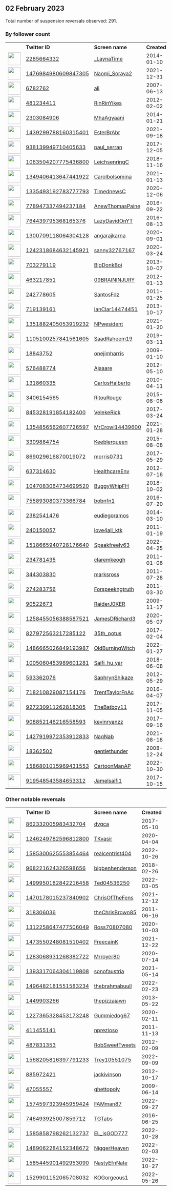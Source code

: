 
## 02 February 2023
Total number of suspension reversals observed: 291.

### By follower count
<table><tr><th></th><th align="left">Twitter ID</th><th align="left">Screen name</th>
<th align="left">Created</th><th align="left">Status</th><th align="left">Suspended</th><th align="left">Followers</th>
<tr><td><a href="https://pbs.twimg.com/profile_images/1620593273692643328/2BjX4gpP_normal.jpg"><img src="https://pbs.twimg.com/profile_images/1620593273692643328/2BjX4gpP_normal.jpg" width="40px" height="40px" align="center"/></a></td><td><a href="https://twitter.com/intent/user?user_id=2285664332">2285664332</a></td><td><a href="https://twitter.com/_LaynaTime">_LaynaTime</a></td><td>2014-01-10</td><td align="center"></td><td>2023-01-19</td><td>397554</td></tr>
<tr><td><a href="https://pbs.twimg.com/profile_images/1624492045778792453/Xs-lWnED_normal.jpg"><img src="https://pbs.twimg.com/profile_images/1624492045778792453/Xs-lWnED_normal.jpg" width="40px" height="40px" align="center"/></a></td><td><a href="https://twitter.com/intent/user?user_id=1476984980609847305">1476984980609847305</a></td><td><a href="https://twitter.com/Naomi_Soraya2">Naomi_Soraya2</a></td><td>2021-12-31</td><td align="center"></td><td>2023-01-01</td><td>177072</td></tr>
<tr><td><a href="https://pbs.twimg.com/profile_images/1305817044240261121/xWwXL2P3_normal.jpg"><img src="https://pbs.twimg.com/profile_images/1305817044240261121/xWwXL2P3_normal.jpg" width="40px" height="40px" align="center"/></a></td><td><a href="https://twitter.com/intent/user?user_id=6782762">6782762</a></td><td><a href="https://twitter.com/ali">ali</a></td><td>2007-06-13</td><td align="center"></td><td>2023-01-25</td><td>175452</td></tr>
<tr><td><a href="https://pbs.twimg.com/profile_images/1614259019119747072/gd1bcq2H_normal.jpg"><img src="https://pbs.twimg.com/profile_images/1614259019119747072/gd1bcq2H_normal.jpg" width="40px" height="40px" align="center"/></a></td><td><a href="https://twitter.com/intent/user?user_id=481234411">481234411</a></td><td><a href="https://twitter.com/RinRinYikes">RinRinYikes</a></td><td>2012-02-02</td><td align="center"></td><td>2022-12-31</td><td>88516</td></tr>
<tr><td><a href="https://pbs.twimg.com/profile_images/1633741176212946944/5onxIcRf_normal.jpg"><img src="https://pbs.twimg.com/profile_images/1633741176212946944/5onxIcRf_normal.jpg" width="40px" height="40px" align="center"/></a></td><td><a href="https://twitter.com/intent/user?user_id=2303084906">2303084906</a></td><td><a href="https://twitter.com/MhaAgyaani">MhaAgyaani</a></td><td>2014-01-21</td><td align="center"></td><td>2022-07-20</td><td>37498</td></tr>
<tr><td><a href="https://pbs.twimg.com/profile_images/1524555658456182786/ihrTLnDP_normal.jpg"><img src="https://pbs.twimg.com/profile_images/1524555658456182786/ihrTLnDP_normal.jpg" width="40px" height="40px" align="center"/></a></td><td><a href="https://twitter.com/intent/user?user_id=1439299788160315401">1439299788160315401</a></td><td><a href="https://twitter.com/EsterBrAbr">EsterBrAbr</a></td><td>2021-09-18</td><td align="center"></td><td>2022-07-22</td><td>30016</td></tr>
<tr><td><a href="https://pbs.twimg.com/profile_images/1621076493311918080/bVlssH8Z_normal.jpg"><img src="https://pbs.twimg.com/profile_images/1621076493311918080/bVlssH8Z_normal.jpg" width="40px" height="40px" align="center"/></a></td><td><a href="https://twitter.com/intent/user?user_id=938139949710405633">938139949710405633</a></td><td><a href="https://twitter.com/paul_serran">paul_serran</a></td><td>2017-12-05</td><td align="center"></td><td></td><td>28689</td></tr>
<tr><td><a href="https://pbs.twimg.com/profile_images/1532718946570346496/Edgof983_normal.jpg"><img src="https://pbs.twimg.com/profile_images/1532718946570346496/Edgof983_normal.jpg" width="40px" height="40px" align="center"/></a></td><td><a href="https://twitter.com/intent/user?user_id=1063504207775436800">1063504207775436800</a></td><td><a href="https://twitter.com/LeichsenringC">LeichsenringC</a></td><td>2018-11-16</td><td align="center"></td><td>2022-07-23</td><td>26771</td></tr>
<tr><td><a href="https://pbs.twimg.com/profile_images/1579962198637649921/NtBe0ZTk_normal.jpg"><img src="https://pbs.twimg.com/profile_images/1579962198637649921/NtBe0ZTk_normal.jpg" width="40px" height="40px" align="center"/></a></td><td><a href="https://twitter.com/intent/user?user_id=1349406413647441922">1349406413647441922</a></td><td><a href="https://twitter.com/Carolbolsomina">Carolbolsomina</a></td><td>2021-01-13</td><td align="center"></td><td>2022-11-09</td><td>23358</td></tr>
<tr><td><a href="https://pbs.twimg.com/profile_images/1335495666903121920/Y8rQ6v9R_normal.jpg"><img src="https://pbs.twimg.com/profile_images/1335495666903121920/Y8rQ6v9R_normal.jpg" width="40px" height="40px" align="center"/></a></td><td><a href="https://twitter.com/intent/user?user_id=1335493192783777793">1335493192783777793</a></td><td><a href="https://twitter.com/TimednewsC">TimednewsC</a></td><td>2020-12-06</td><td align="center"></td><td>2023-01-19</td><td>6250</td></tr>
<tr><td><a href="https://pbs.twimg.com/profile_images/778957429778292736/VEe6DHY9_normal.jpg"><img src="https://pbs.twimg.com/profile_images/778957429778292736/VEe6DHY9_normal.jpg" width="40px" height="40px" align="center"/></a></td><td><a href="https://twitter.com/intent/user?user_id=778947337494237184">778947337494237184</a></td><td><a href="https://twitter.com/AnewThomasPaine">AnewThomasPaine</a></td><td>2016-09-22</td><td align="center"></td><td></td><td>6023</td></tr>
<tr><td><a href="https://pbs.twimg.com/profile_images/1600336479594610690/32T7bq0B_normal.jpg"><img src="https://pbs.twimg.com/profile_images/1600336479594610690/32T7bq0B_normal.jpg" width="40px" height="40px" align="center"/></a></td><td><a href="https://twitter.com/intent/user?user_id=764439795368165376">764439795368165376</a></td><td><a href="https://twitter.com/LazyDavidOnYT">LazyDavidOnYT</a></td><td>2016-08-13</td><td align="center"></td><td>2023-01-23</td><td>5592</td></tr>
<tr><td><a href="https://pbs.twimg.com/profile_images/1583754333229027328/jlzLpb5D_normal.jpg"><img src="https://pbs.twimg.com/profile_images/1583754333229027328/jlzLpb5D_normal.jpg" width="40px" height="40px" align="center"/></a></td><td><a href="https://twitter.com/intent/user?user_id=1300709118064304128">1300709118064304128</a></td><td><a href="https://twitter.com/angarajkarna">angarajkarna</a></td><td>2020-09-01</td><td align="center"></td><td>2022-11-26</td><td>5588</td></tr>
<tr><td><a href="https://pbs.twimg.com/profile_images/1495980204933582849/77PcHgQ4_normal.jpg"><img src="https://pbs.twimg.com/profile_images/1495980204933582849/77PcHgQ4_normal.jpg" width="40px" height="40px" align="center"/></a></td><td><a href="https://twitter.com/intent/user?user_id=1242318684632145921">1242318684632145921</a></td><td><a href="https://twitter.com/sanny32767167">sanny32767167</a></td><td>2020-03-24</td><td align="center"></td><td>2022-11-26</td><td>5141</td></tr>
<tr><td><a href="https://pbs.twimg.com/profile_images/1617729170506670080/Uvz-rry__normal.jpg"><img src="https://pbs.twimg.com/profile_images/1617729170506670080/Uvz-rry__normal.jpg" width="40px" height="40px" align="center"/></a></td><td><a href="https://twitter.com/intent/user?user_id=703279119">703279119</a></td><td><a href="https://twitter.com/BigDonkBoi">BigDonkBoi</a></td><td>2013-10-07</td><td align="center">👋</td><td>2022-11-20</td><td>5101</td></tr>
<tr><td><a href="https://pbs.twimg.com/profile_images/1621632361262628864/9dseu586_normal.jpg"><img src="https://pbs.twimg.com/profile_images/1621632361262628864/9dseu586_normal.jpg" width="40px" height="40px" align="center"/></a></td><td><a href="https://twitter.com/intent/user?user_id=463217851">463217851</a></td><td><a href="https://twitter.com/09BRAININJURY">09BRAININJURY</a></td><td>2012-01-13</td><td align="center"></td><td></td><td>5066</td></tr>
<tr><td><a href="https://pbs.twimg.com/profile_images/1531707032105103361/qa5s3z39_normal.jpg"><img src="https://pbs.twimg.com/profile_images/1531707032105103361/qa5s3z39_normal.jpg" width="40px" height="40px" align="center"/></a></td><td><a href="https://twitter.com/intent/user?user_id=242778605">242778605</a></td><td><a href="https://twitter.com/SantosFdz">SantosFdz</a></td><td>2011-01-25</td><td align="center"></td><td>2022-11-06</td><td>4176</td></tr>
<tr><td><a href="https://pbs.twimg.com/profile_images/1632358604090011650/IBaGAPzW_normal.jpg"><img src="https://pbs.twimg.com/profile_images/1632358604090011650/IBaGAPzW_normal.jpg" width="40px" height="40px" align="center"/></a></td><td><a href="https://twitter.com/intent/user?user_id=719139161">719139161</a></td><td><a href="https://twitter.com/IanClar14474451">IanClar14474451</a></td><td>2013-10-17</td><td align="center"></td><td>2022-11-08</td><td>4152</td></tr>
<tr><td><a href="https://pbs.twimg.com/profile_images/1470540525002444804/jL0GmDq3_normal.jpg"><img src="https://pbs.twimg.com/profile_images/1470540525002444804/jL0GmDq3_normal.jpg" width="40px" height="40px" align="center"/></a></td><td><a href="https://twitter.com/intent/user?user_id=1351882405053919232">1351882405053919232</a></td><td><a href="https://twitter.com/NPwesident">NPwesident</a></td><td>2021-01-20</td><td align="center"></td><td>2022-12-28</td><td>4041</td></tr>
<tr><td><a href="https://pbs.twimg.com/profile_images/1449753608363380742/xCPeOCRA_normal.jpg"><img src="https://pbs.twimg.com/profile_images/1449753608363380742/xCPeOCRA_normal.jpg" width="40px" height="40px" align="center"/></a></td><td><a href="https://twitter.com/intent/user?user_id=1105100257841561605">1105100257841561605</a></td><td><a href="https://twitter.com/SaadRaheem19">SaadRaheem19</a></td><td>2019-03-11</td><td align="center"></td><td>2022-09-12</td><td>3950</td></tr>
<tr><td><a href="https://pbs.twimg.com/profile_images/1623717516072652805/hOY4i_9O_normal.jpg"><img src="https://pbs.twimg.com/profile_images/1623717516072652805/hOY4i_9O_normal.jpg" width="40px" height="40px" align="center"/></a></td><td><a href="https://twitter.com/intent/user?user_id=18843752">18843752</a></td><td><a href="https://twitter.com/onejimharris">onejimharris</a></td><td>2009-01-10</td><td align="center"></td><td></td><td>3920</td></tr>
<tr><td><a href="https://pbs.twimg.com/profile_images/1628495541922414592/QjR5UnOw_normal.jpg"><img src="https://pbs.twimg.com/profile_images/1628495541922414592/QjR5UnOw_normal.jpg" width="40px" height="40px" align="center"/></a></td><td><a href="https://twitter.com/intent/user?user_id=576488774">576488774</a></td><td><a href="https://twitter.com/Ajaaare">Ajaaare</a></td><td>2012-05-10</td><td align="center"></td><td>2023-01-11</td><td>3814</td></tr>
<tr><td><a href="https://pbs.twimg.com/profile_images/1286129368096440321/jUKIUP90_normal.jpg"><img src="https://pbs.twimg.com/profile_images/1286129368096440321/jUKIUP90_normal.jpg" width="40px" height="40px" align="center"/></a></td><td><a href="https://twitter.com/intent/user?user_id=131860335">131860335</a></td><td><a href="https://twitter.com/CarlosHalberto">CarlosHalberto</a></td><td>2010-04-11</td><td align="center"></td><td>2022-12-06</td><td>3722</td></tr>
<tr><td><a href="https://pbs.twimg.com/profile_images/1567536034526777348/BKSQVs4O_normal.jpg"><img src="https://pbs.twimg.com/profile_images/1567536034526777348/BKSQVs4O_normal.jpg" width="40px" height="40px" align="center"/></a></td><td><a href="https://twitter.com/intent/user?user_id=3406154565">3406154565</a></td><td><a href="https://twitter.com/RitouRouge">RitouRouge</a></td><td>2015-08-06</td><td align="center"></td><td>2023-01-11</td><td>3632</td></tr>
<tr><td><a href="https://pbs.twimg.com/profile_images/1596689405275774978/XDI8cDGe_normal.jpg"><img src="https://pbs.twimg.com/profile_images/1596689405275774978/XDI8cDGe_normal.jpg" width="40px" height="40px" align="center"/></a></td><td><a href="https://twitter.com/intent/user?user_id=845328191854182400">845328191854182400</a></td><td><a href="https://twitter.com/VelekeRick">VelekeRick</a></td><td>2017-03-24</td><td align="center"></td><td>2023-01-11</td><td>3038</td></tr>
<tr><td><a href="https://abs.twimg.com/sticky/default_profile_images/default_profile_normal.png"><img src="https://abs.twimg.com/sticky/default_profile_images/default_profile_normal.png" width="40px" height="40px" align="center"/></a></td><td><a href="https://twitter.com/intent/user?user_id=1354856562607726597">1354856562607726597</a></td><td><a href="https://twitter.com/MrCrowl14439600">MrCrowl14439600</a></td><td>2021-01-28</td><td align="center"></td><td>2022-05-14</td><td>2920</td></tr>
<tr><td><a href="https://pbs.twimg.com/profile_images/1621378528200515586/8CI6RvEF_normal.jpg"><img src="https://pbs.twimg.com/profile_images/1621378528200515586/8CI6RvEF_normal.jpg" width="40px" height="40px" align="center"/></a></td><td><a href="https://twitter.com/intent/user?user_id=3309884754">3309884754</a></td><td><a href="https://twitter.com/Keeblerqueen">Keeblerqueen</a></td><td>2015-08-08</td><td align="center"></td><td></td><td>2644</td></tr>
<tr><td><a href="https://pbs.twimg.com/profile_images/1212706595328577540/sTo7i_Ee_normal.jpg"><img src="https://pbs.twimg.com/profile_images/1212706595328577540/sTo7i_Ee_normal.jpg" width="40px" height="40px" align="center"/></a></td><td><a href="https://twitter.com/intent/user?user_id=869029616870019072">869029616870019072</a></td><td><a href="https://twitter.com/morris0731">morris0731</a></td><td>2017-05-29</td><td align="center"></td><td>2023-01-11</td><td>2457</td></tr>
<tr><td><a href="https://pbs.twimg.com/profile_images/1067353500626096128/aOWNeo5T_normal.jpg"><img src="https://pbs.twimg.com/profile_images/1067353500626096128/aOWNeo5T_normal.jpg" width="40px" height="40px" align="center"/></a></td><td><a href="https://twitter.com/intent/user?user_id=637314630">637314630</a></td><td><a href="https://twitter.com/HealthcareEnv">HealthcareEnv</a></td><td>2012-07-16</td><td align="center"></td><td>2023-01-18</td><td>2348</td></tr>
<tr><td><a href="https://pbs.twimg.com/profile_images/1485692285165752321/zNsQMXft_normal.jpg"><img src="https://pbs.twimg.com/profile_images/1485692285165752321/zNsQMXft_normal.jpg" width="40px" height="40px" align="center"/></a></td><td><a href="https://twitter.com/intent/user?user_id=1047083064734699520">1047083064734699520</a></td><td><a href="https://twitter.com/BuggyWhipFH">BuggyWhipFH</a></td><td>2018-10-02</td><td align="center"></td><td>2022-12-25</td><td>2166</td></tr>
<tr><td><a href="https://pbs.twimg.com/profile_images/1621501019279577095/QhHag0eR_normal.jpg"><img src="https://pbs.twimg.com/profile_images/1621501019279577095/QhHag0eR_normal.jpg" width="40px" height="40px" align="center"/></a></td><td><a href="https://twitter.com/intent/user?user_id=755893080373366784">755893080373366784</a></td><td><a href="https://twitter.com/bobnfn1">bobnfn1</a></td><td>2016-07-20</td><td align="center"></td><td></td><td>2092</td></tr>
<tr><td><a href="https://pbs.twimg.com/profile_images/1618196828276539392/cEtXBmQJ_normal.jpg"><img src="https://pbs.twimg.com/profile_images/1618196828276539392/cEtXBmQJ_normal.jpg" width="40px" height="40px" align="center"/></a></td><td><a href="https://twitter.com/intent/user?user_id=2382541476">2382541476</a></td><td><a href="https://twitter.com/eudiegoramos">eudiegoramos</a></td><td>2014-03-10</td><td align="center"></td><td>2022-11-04</td><td>2037</td></tr>
<tr><td><a href="https://pbs.twimg.com/profile_images/1605156201741836292/ryK4zzDA_normal.jpg"><img src="https://pbs.twimg.com/profile_images/1605156201741836292/ryK4zzDA_normal.jpg" width="40px" height="40px" align="center"/></a></td><td><a href="https://twitter.com/intent/user?user_id=240150057">240150057</a></td><td><a href="https://twitter.com/love4all_ktk">love4all_ktk</a></td><td>2011-01-19</td><td align="center"></td><td>2023-01-25</td><td>1837</td></tr>
<tr><td><a href="https://pbs.twimg.com/profile_images/1627707613335912452/LQ6QwcfD_normal.jpg"><img src="https://pbs.twimg.com/profile_images/1627707613335912452/LQ6QwcfD_normal.jpg" width="40px" height="40px" align="center"/></a></td><td><a href="https://twitter.com/intent/user?user_id=1518665940728176640">1518665940728176640</a></td><td><a href="https://twitter.com/Speakfreely63">Speakfreely63</a></td><td>2022-04-25</td><td align="center">🚫</td><td>2022-11-24</td><td>1801</td></tr>
<tr><td><a href="https://pbs.twimg.com/profile_images/670045692308668417/PlSlXg4B_normal.jpg"><img src="https://pbs.twimg.com/profile_images/670045692308668417/PlSlXg4B_normal.jpg" width="40px" height="40px" align="center"/></a></td><td><a href="https://twitter.com/intent/user?user_id=234781435">234781435</a></td><td><a href="https://twitter.com/claremkeogh">claremkeogh</a></td><td>2011-01-06</td><td align="center"></td><td>2022-12-05</td><td>1794</td></tr>
<tr><td><a href="https://pbs.twimg.com/profile_images/935579976262406147/E-lpUKrr_normal.jpg"><img src="https://pbs.twimg.com/profile_images/935579976262406147/E-lpUKrr_normal.jpg" width="40px" height="40px" align="center"/></a></td><td><a href="https://twitter.com/intent/user?user_id=344303830">344303830</a></td><td><a href="https://twitter.com/marksross">marksross</a></td><td>2011-07-28</td><td align="center"></td><td>2022-11-04</td><td>1710</td></tr>
<tr><td><a href="https://pbs.twimg.com/profile_images/1000385927204585474/TyPNxy5T_normal.jpg"><img src="https://pbs.twimg.com/profile_images/1000385927204585474/TyPNxy5T_normal.jpg" width="40px" height="40px" align="center"/></a></td><td><a href="https://twitter.com/intent/user?user_id=274283756">274283756</a></td><td><a href="https://twitter.com/Forspeekngtruth">Forspeekngtruth</a></td><td>2011-03-30</td><td align="center"></td><td></td><td>1635</td></tr>
<tr><td><a href="https://pbs.twimg.com/profile_images/1598060871007494144/VGQQgKiR_normal.jpg"><img src="https://pbs.twimg.com/profile_images/1598060871007494144/VGQQgKiR_normal.jpg" width="40px" height="40px" align="center"/></a></td><td><a href="https://twitter.com/intent/user?user_id=90522673">90522673</a></td><td><a href="https://twitter.com/RaiderJ0KER">RaiderJ0KER</a></td><td>2009-11-17</td><td align="center"></td><td>2023-01-09</td><td>1566</td></tr>
<tr><td><a href="https://pbs.twimg.com/profile_images/1424804141763805189/i6Ji7jRC_normal.jpg"><img src="https://pbs.twimg.com/profile_images/1424804141763805189/i6Ji7jRC_normal.jpg" width="40px" height="40px" align="center"/></a></td><td><a href="https://twitter.com/intent/user?user_id=1258455056388587521">1258455056388587521</a></td><td><a href="https://twitter.com/JamesDRichard3">JamesDRichard3</a></td><td>2020-05-07</td><td align="center"></td><td>2022-12-09</td><td>1550</td></tr>
<tr><td><a href="https://pbs.twimg.com/profile_images/1619148880666394625/0V2B374V_normal.jpg"><img src="https://pbs.twimg.com/profile_images/1619148880666394625/0V2B374V_normal.jpg" width="40px" height="40px" align="center"/></a></td><td><a href="https://twitter.com/intent/user?user_id=827972563217285122">827972563217285122</a></td><td><a href="https://twitter.com/35th_potus">35th_potus</a></td><td>2017-02-04</td><td align="center"></td><td>2022-11-25</td><td>1428</td></tr>
<tr><td><a href="https://pbs.twimg.com/profile_images/1524484943325405185/ONRj7ell_normal.jpg"><img src="https://pbs.twimg.com/profile_images/1524484943325405185/ONRj7ell_normal.jpg" width="40px" height="40px" align="center"/></a></td><td><a href="https://twitter.com/intent/user?user_id=1486665026849193987">1486665026849193987</a></td><td><a href="https://twitter.com/OldBurningWitch">OldBurningWitch</a></td><td>2022-01-27</td><td align="center"></td><td>2022-08-13</td><td>1409</td></tr>
<tr><td><a href="https://pbs.twimg.com/profile_images/1589209120586047488/UaPNIiK2_normal.jpg"><img src="https://pbs.twimg.com/profile_images/1589209120586047488/UaPNIiK2_normal.jpg" width="40px" height="40px" align="center"/></a></td><td><a href="https://twitter.com/intent/user?user_id=1005060453989601281">1005060453989601281</a></td><td><a href="https://twitter.com/Saifi_hu_yar">Saifi_hu_yar</a></td><td>2018-06-08</td><td align="center"></td><td>2023-01-14</td><td>1302</td></tr>
<tr><td><a href="https://pbs.twimg.com/profile_images/1532838914087608320/1bfwI6Iw_normal.jpg"><img src="https://pbs.twimg.com/profile_images/1532838914087608320/1bfwI6Iw_normal.jpg" width="40px" height="40px" align="center"/></a></td><td><a href="https://twitter.com/intent/user?user_id=593362076">593362076</a></td><td><a href="https://twitter.com/SaphrynShikaze">SaphrynShikaze</a></td><td>2012-05-29</td><td align="center"></td><td>2023-01-27</td><td>1293</td></tr>
<tr><td><a href="https://pbs.twimg.com/profile_images/1608245359272431617/pvwTjF6A_normal.jpg"><img src="https://pbs.twimg.com/profile_images/1608245359272431617/pvwTjF6A_normal.jpg" width="40px" height="40px" align="center"/></a></td><td><a href="https://twitter.com/intent/user?user_id=718210829087154176">718210829087154176</a></td><td><a href="https://twitter.com/TrentTaylorFnAc">TrentTaylorFnAc</a></td><td>2016-04-07</td><td align="center"></td><td>2022-12-29</td><td>1283</td></tr>
<tr><td><a href="https://pbs.twimg.com/profile_images/1576968736032149508/YJkNq3EH_normal.jpg"><img src="https://pbs.twimg.com/profile_images/1576968736032149508/YJkNq3EH_normal.jpg" width="40px" height="40px" align="center"/></a></td><td><a href="https://twitter.com/intent/user?user_id=927230911262818305">927230911262818305</a></td><td><a href="https://twitter.com/TheBatboy11">TheBatboy11</a></td><td>2017-11-05</td><td align="center"></td><td>2023-01-28</td><td>1257</td></tr>
<tr><td><a href="https://pbs.twimg.com/profile_images/1529637113549008896/vAH26oYw_normal.jpg"><img src="https://pbs.twimg.com/profile_images/1529637113549008896/vAH26oYw_normal.jpg" width="40px" height="40px" align="center"/></a></td><td><a href="https://twitter.com/intent/user?user_id=908852146216558593">908852146216558593</a></td><td><a href="https://twitter.com/kevinryanzz">kevinryanzz</a></td><td>2017-09-16</td><td align="center">🚫</td><td>2022-12-27</td><td>1218</td></tr>
<tr><td><a href="https://pbs.twimg.com/profile_images/1502214302639476740/jjffNZxT_normal.jpg"><img src="https://pbs.twimg.com/profile_images/1502214302639476740/jjffNZxT_normal.jpg" width="40px" height="40px" align="center"/></a></td><td><a href="https://twitter.com/intent/user?user_id=1427919972353912833">1427919972353912833</a></td><td><a href="https://twitter.com/NaqNab">NaqNab</a></td><td>2021-08-18</td><td align="center"></td><td>2022-11-17</td><td>1210</td></tr>
<tr><td><a href="https://pbs.twimg.com/profile_images/1170682591009234944/PoxTcEro_normal.jpg"><img src="https://pbs.twimg.com/profile_images/1170682591009234944/PoxTcEro_normal.jpg" width="40px" height="40px" align="center"/></a></td><td><a href="https://twitter.com/intent/user?user_id=18362502">18362502</a></td><td><a href="https://twitter.com/gentlethunder">gentlethunder</a></td><td>2008-12-24</td><td align="center"></td><td></td><td>1202</td></tr>
<tr><td><a href="https://pbs.twimg.com/profile_images/1586801178737795074/ZeC-x2jB_normal.jpg"><img src="https://pbs.twimg.com/profile_images/1586801178737795074/ZeC-x2jB_normal.jpg" width="40px" height="40px" align="center"/></a></td><td><a href="https://twitter.com/intent/user?user_id=1586801015969431553">1586801015969431553</a></td><td><a href="https://twitter.com/CartoonManAP">CartoonManAP</a></td><td>2022-10-30</td><td align="center">🚫</td><td>2023-01-29</td><td>1193</td></tr>
<tr><td><a href="https://pbs.twimg.com/profile_images/1346760887324045314/-TuemSqi_normal.jpg"><img src="https://pbs.twimg.com/profile_images/1346760887324045314/-TuemSqi_normal.jpg" width="40px" height="40px" align="center"/></a></td><td><a href="https://twitter.com/intent/user?user_id=919548543584653312">919548543584653312</a></td><td><a href="https://twitter.com/Jamelsaifi1">Jamelsaifi1</a></td><td>2017-10-15</td><td align="center">🚫</td><td>2023-01-08</td><td>1170</td></tr>
</table>

### Other notable reversals
<table><tr><th></th><th align="left">Twitter ID</th><th align="left">Screen name</th>
<th align="left">Created</th><th align="left">Status</th><th align="left">Suspended</th><th align="left">Followers</th>
<tr><td><a href="https://pbs.twimg.com/profile_images/1593727268592951296/McO7Y5rt_normal.jpg"><img src="https://pbs.twimg.com/profile_images/1593727268592951296/McO7Y5rt_normal.jpg" width="40px" height="40px" align="center"/></a></td><td><a href="https://twitter.com/intent/user?user_id=862332005983432704">862332005983432704</a></td><td><a href="https://twitter.com/dvgca">dvgca</a></td><td>2017-05-10</td><td align="center"></td><td>2022-12-07</td><td>345</td></tr>
<tr><td><a href="https://pbs.twimg.com/profile_images/1270744423287193600/07dZkXPh_normal.jpg"><img src="https://pbs.twimg.com/profile_images/1270744423287193600/07dZkXPh_normal.jpg" width="40px" height="40px" align="center"/></a></td><td><a href="https://twitter.com/intent/user?user_id=1246249782596812800">1246249782596812800</a></td><td><a href="https://twitter.com/TKvasir">TKvasir</a></td><td>2020-04-04</td><td align="center"></td><td>2023-01-30</td><td>107</td></tr>
<tr><td><a href="https://pbs.twimg.com/profile_images/1600761656996466688/WzDYpHwa_normal.jpg"><img src="https://pbs.twimg.com/profile_images/1600761656996466688/WzDYpHwa_normal.jpg" width="40px" height="40px" align="center"/></a></td><td><a href="https://twitter.com/intent/user?user_id=1585300625553854464">1585300625553854464</a></td><td><a href="https://twitter.com/realcentrist404">realcentrist404</a></td><td>2022-10-26</td><td align="center"></td><td>2022-12-21</td><td>179</td></tr>
<tr><td><a href="https://pbs.twimg.com/profile_images/1516594409890013188/-WFCAdmT_normal.jpg"><img src="https://pbs.twimg.com/profile_images/1516594409890013188/-WFCAdmT_normal.jpg" width="40px" height="40px" align="center"/></a></td><td><a href="https://twitter.com/intent/user?user_id=968221624326598656">968221624326598656</a></td><td><a href="https://twitter.com/bigbenhenderson">bigbenhenderson</a></td><td>2018-02-26</td><td align="center">🔒</td><td>2022-12-27</td><td>1041</td></tr>
<tr><td><a href="https://pbs.twimg.com/profile_images/1557156541735788544/7wHWKKPD_normal.jpg"><img src="https://pbs.twimg.com/profile_images/1557156541735788544/7wHWKKPD_normal.jpg" width="40px" height="40px" align="center"/></a></td><td><a href="https://twitter.com/intent/user?user_id=1499950182842216458">1499950182842216458</a></td><td><a href="https://twitter.com/Ted04536250">Ted04536250</a></td><td>2022-03-05</td><td align="center"></td><td>2022-10-27</td><td>131</td></tr>
<tr><td><a href="https://pbs.twimg.com/profile_images/1484255254841602055/J4ZX0GNH_normal.jpg"><img src="https://pbs.twimg.com/profile_images/1484255254841602055/J4ZX0GNH_normal.jpg" width="40px" height="40px" align="center"/></a></td><td><a href="https://twitter.com/intent/user?user_id=1470178015237840902">1470178015237840902</a></td><td><a href="https://twitter.com/ChrisOfTheFens">ChrisOfTheFens</a></td><td>2021-12-12</td><td align="center"></td><td>2023-01-15</td><td>103</td></tr>
<tr><td><a href="https://pbs.twimg.com/profile_images/1449861842231250959/YekqLRBv_normal.jpg"><img src="https://pbs.twimg.com/profile_images/1449861842231250959/YekqLRBv_normal.jpg" width="40px" height="40px" align="center"/></a></td><td><a href="https://twitter.com/intent/user?user_id=318306036">318306036</a></td><td><a href="https://twitter.com/theChrisBrown85">theChrisBrown85</a></td><td>2011-06-16</td><td align="center"></td><td>2023-01-17</td><td>304</td></tr>
<tr><td><a href="https://pbs.twimg.com/profile_images/1629753091980681217/ewlsUaCf_normal.jpg"><img src="https://pbs.twimg.com/profile_images/1629753091980681217/ewlsUaCf_normal.jpg" width="40px" height="40px" align="center"/></a></td><td><a href="https://twitter.com/intent/user?user_id=1312258647477506049">1312258647477506049</a></td><td><a href="https://twitter.com/Ross70807080">Ross70807080</a></td><td>2020-10-03</td><td align="center"></td><td>2023-01-04</td><td>334</td></tr>
<tr><td><a href="https://pbs.twimg.com/profile_images/1569643687382253575/G0PfKppn_normal.jpg"><img src="https://pbs.twimg.com/profile_images/1569643687382253575/G0PfKppn_normal.jpg" width="40px" height="40px" align="center"/></a></td><td><a href="https://twitter.com/intent/user?user_id=1473550248081510402">1473550248081510402</a></td><td><a href="https://twitter.com/FreecainK">FreecainK</a></td><td>2021-12-22</td><td align="center"></td><td>2022-12-25</td><td>67</td></tr>
<tr><td><a href="https://pbs.twimg.com/profile_images/1283069736876740609/V3xhXt-a_normal.jpg"><img src="https://pbs.twimg.com/profile_images/1283069736876740609/V3xhXt-a_normal.jpg" width="40px" height="40px" align="center"/></a></td><td><a href="https://twitter.com/intent/user?user_id=1283068931268382722">1283068931268382722</a></td><td><a href="https://twitter.com/Mrroyer80">Mrroyer80</a></td><td>2020-07-14</td><td align="center"></td><td>2022-12-29</td><td>22</td></tr>
<tr><td><a href="https://pbs.twimg.com/profile_images/1393318609452158978/HllZv4VO_normal.jpg"><img src="https://pbs.twimg.com/profile_images/1393318609452158978/HllZv4VO_normal.jpg" width="40px" height="40px" align="center"/></a></td><td><a href="https://twitter.com/intent/user?user_id=1393317064304119808">1393317064304119808</a></td><td><a href="https://twitter.com/sonofaustria">sonofaustria</a></td><td>2021-05-14</td><td align="center"></td><td>2022-12-24</td><td>270</td></tr>
<tr><td><a href="https://pbs.twimg.com/profile_images/1590142181527810048/NV2ZCcpy_normal.jpg"><img src="https://pbs.twimg.com/profile_images/1590142181527810048/NV2ZCcpy_normal.jpg" width="40px" height="40px" align="center"/></a></td><td><a href="https://twitter.com/intent/user?user_id=1496482181551583234">1496482181551583234</a></td><td><a href="https://twitter.com/thebrahmabuull">thebrahmabuull</a></td><td>2022-02-23</td><td align="center"></td><td>2022-12-01</td><td>158</td></tr>
<tr><td><a href="https://pbs.twimg.com/profile_images/1623110433438572552/lViO8StY_normal.jpg"><img src="https://pbs.twimg.com/profile_images/1623110433438572552/lViO8StY_normal.jpg" width="40px" height="40px" align="center"/></a></td><td><a href="https://twitter.com/intent/user?user_id=1449903266">1449903266</a></td><td><a href="https://twitter.com/thepizzajawn">thepizzajawn</a></td><td>2013-05-22</td><td align="center"></td><td>2022-12-24</td><td>392</td></tr>
<tr><td><a href="https://abs.twimg.com/sticky/default_profile_images/default_profile_normal.png"><img src="https://abs.twimg.com/sticky/default_profile_images/default_profile_normal.png" width="40px" height="40px" align="center"/></a></td><td><a href="https://twitter.com/intent/user?user_id=1227365328453173248">1227365328453173248</a></td><td><a href="https://twitter.com/Gummiedog67">Gummiedog67</a></td><td>2020-02-11</td><td align="center"></td><td>2023-01-04</td><td>683</td></tr>
<tr><td><a href="https://pbs.twimg.com/profile_images/1626399659638898692/w5yn3TW__normal.jpg"><img src="https://pbs.twimg.com/profile_images/1626399659638898692/w5yn3TW__normal.jpg" width="40px" height="40px" align="center"/></a></td><td><a href="https://twitter.com/intent/user?user_id=411455141">411455141</a></td><td><a href="https://twitter.com/nprezioso">nprezioso</a></td><td>2011-11-13</td><td align="center">🔒</td><td>2023-01-18</td><td>1</td></tr>
<tr><td><a href="https://pbs.twimg.com/profile_images/1571215091831275522/cJcvLW6O_normal.jpg"><img src="https://pbs.twimg.com/profile_images/1571215091831275522/cJcvLW6O_normal.jpg" width="40px" height="40px" align="center"/></a></td><td><a href="https://twitter.com/intent/user?user_id=487831353">487831353</a></td><td><a href="https://twitter.com/RobSweetTweets">RobSweetTweets</a></td><td>2012-02-09</td><td align="center"></td><td>2022-12-16</td><td>129</td></tr>
<tr><td><a href="https://pbs.twimg.com/profile_images/1568446695637241856/13g4Olak_normal.jpg"><img src="https://pbs.twimg.com/profile_images/1568446695637241856/13g4Olak_normal.jpg" width="40px" height="40px" align="center"/></a></td><td><a href="https://twitter.com/intent/user?user_id=1568205816397791233">1568205816397791233</a></td><td><a href="https://twitter.com/Trey10551075">Trey10551075</a></td><td>2022-09-09</td><td align="center"></td><td>2023-01-20</td><td>269</td></tr>
<tr><td><a href="https://pbs.twimg.com/profile_images/783091280070844416/A2z3MAFM_normal.jpg"><img src="https://pbs.twimg.com/profile_images/783091280070844416/A2z3MAFM_normal.jpg" width="40px" height="40px" align="center"/></a></td><td><a href="https://twitter.com/intent/user?user_id=885972421">885972421</a></td><td><a href="https://twitter.com/jackivinson">jackivinson</a></td><td>2012-10-17</td><td align="center"></td><td>2022-11-22</td><td>1019</td></tr>
<tr><td><a href="https://pbs.twimg.com/profile_images/308520498/maximghetto_normal.jpg"><img src="https://pbs.twimg.com/profile_images/308520498/maximghetto_normal.jpg" width="40px" height="40px" align="center"/></a></td><td><a href="https://twitter.com/intent/user?user_id=47055557">47055557</a></td><td><a href="https://twitter.com/ghettopoly">ghettopoly</a></td><td>2009-06-14</td><td align="center"></td><td>2022-12-31</td><td>51</td></tr>
<tr><td><a href="https://pbs.twimg.com/profile_images/1634393385476734985/BGfvVA_1_normal.jpg"><img src="https://pbs.twimg.com/profile_images/1634393385476734985/BGfvVA_1_normal.jpg" width="40px" height="40px" align="center"/></a></td><td><a href="https://twitter.com/intent/user?user_id=1574597323945959424">1574597323945959424</a></td><td><a href="https://twitter.com/FAMman87">FAMman87</a></td><td>2022-09-27</td><td align="center"></td><td>2023-01-28</td><td>201</td></tr>
<tr><td><a href="https://pbs.twimg.com/profile_images/1031636267895803904/re33XICU_normal.jpg"><img src="https://pbs.twimg.com/profile_images/1031636267895803904/re33XICU_normal.jpg" width="40px" height="40px" align="center"/></a></td><td><a href="https://twitter.com/intent/user?user_id=746493925007859712">746493925007859712</a></td><td><a href="https://twitter.com/TGTabs">TGTabs</a></td><td>2016-06-25</td><td align="center"></td><td>2023-01-19</td><td>69</td></tr>
<tr><td><a href="https://pbs.twimg.com/profile_images/1585859204853764098/VZodI44h_normal.jpg"><img src="https://pbs.twimg.com/profile_images/1585859204853764098/VZodI44h_normal.jpg" width="40px" height="40px" align="center"/></a></td><td><a href="https://twitter.com/intent/user?user_id=1585858798262132737">1585858798262132737</a></td><td><a href="https://twitter.com/EL_isGOD777">EL_isGOD777</a></td><td>2022-10-28</td><td align="center"></td><td>2023-01-10</td><td>282</td></tr>
<tr><td><a href="https://pbs.twimg.com/profile_images/1489062460321517570/LZm13p5H_normal.jpg"><img src="https://pbs.twimg.com/profile_images/1489062460321517570/LZm13p5H_normal.jpg" width="40px" height="40px" align="center"/></a></td><td><a href="https://twitter.com/intent/user?user_id=1489062284152348672">1489062284152348672</a></td><td><a href="https://twitter.com/NiggerHeaven">NiggerHeaven</a></td><td>2022-02-03</td><td align="center"></td><td>2022-12-10</td><td>43</td></tr>
<tr><td><a href="https://pbs.twimg.com/profile_images/1589932378339827713/sZr9LSJJ_normal.jpg"><img src="https://pbs.twimg.com/profile_images/1589932378339827713/sZr9LSJJ_normal.jpg" width="40px" height="40px" align="center"/></a></td><td><a href="https://twitter.com/intent/user?user_id=1585445901492953090">1585445901492953090</a></td><td><a href="https://twitter.com/NastyEfnNate">NastyEfnNate</a></td><td>2022-10-27</td><td align="center"></td><td>2023-01-04</td><td>77</td></tr>
<tr><td><a href="https://pbs.twimg.com/profile_images/1610057131520139265/-dJcwkTj_normal.jpg"><img src="https://pbs.twimg.com/profile_images/1610057131520139265/-dJcwkTj_normal.jpg" width="40px" height="40px" align="center"/></a></td><td><a href="https://twitter.com/intent/user?user_id=1529901152065708032">1529901152065708032</a></td><td><a href="https://twitter.com/KOGorgeous1">KOGorgeous1</a></td><td>2022-05-26</td><td align="center"></td><td>2023-01-08</td><td>80</td></tr>
</table>
